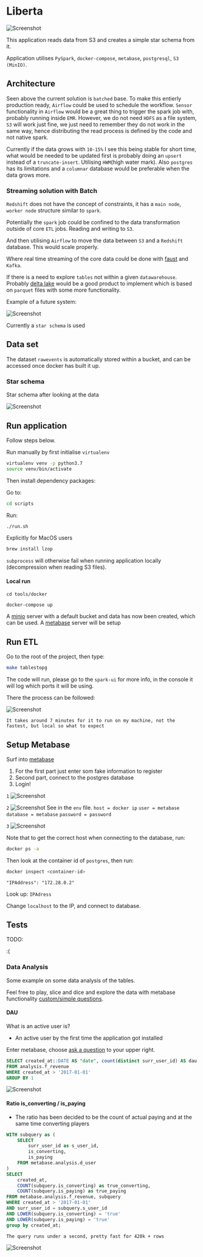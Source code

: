 # Liberta

![Screenshot](/img/libertaoverview.png)

This application reads data from S3 and creates a simple star schema from it.

Application utilises `PySpark`, `docker-compose`, `metabase`, `postgresql`, `S3 (MinIO)`.

## Architecture

Seen above the current solution is `batched` base. To make this entierly production ready, `Airflow` could be used
to schedule the workflow. `Sensor` functionality in `Airflow` would be a great thing to trigger the spark job with, 
probably running inside `EMR`. However, we do not need `HDFS` as a file system, `S3` will work just fine,
we just need to remember they do not work in the same way, hence distributing the read process is defined by the code and 
not native spark.

Currently if the data grows with `10-15%` I see this being stable for short time, what would be needed to be updated
first is probably doing an `upsert` instead of a `truncate-insert`. Utilising `HWM`(high water mark).
Also `postgres` has its limitations and a `columnar` database would be preferable when the data grows more.

### Streaming solution with Batch

`Redshift` does not have the concept of constraints, it has a `main node`, `worker node` structure similar to `spark`.

Potentially the `spark` job could be confined to the data transformation outside of core `ETL` jobs. Reading and writing to `S3`.

And then utilising `Airflow` to move the data between `S3` and a `Redshift` database. This would scale properly.

Where real time streaming of the core data could be done with [faust](https://faust.readthedocs.io/en/latest/) and `Kafka`.

If there is a need to explore `tables` not within a given `datawarehouse`. Probably [delta lake](https://delta.io/) 
would be a good product to implement which is based on `parquet` files with some more functionality.

Example of a future system:

![Screenshot](/img/propersystem.png)


Currently a `star schema` is used 
## Data set

The dataset `rawevents` is automatically stored within a bucket, and can be accessed once docker has built it up.

### Star schema

Star schema after looking at the data

![Screenshot](/img/starschema.png)

## Run application

Follow steps below.

Run manually by first initialise `virtualenv`  

```bash
virtualenv venv -p python3.7
source venv/bin/activate
```

Then install dependency packages:

Go to:
```bash
cd scripts
```
Run:
```bash
./run.sh
```

Explicitly for MacOS users

```bash
brew install lzop
```

`subprocess` will otherwise fail when running application locally (decompression when reading S3 files).

#### Local run

`cd tools/docker`

```bash
docker-compose up
```

A [minio](http://127.0.0.1:9000/minio/rawdata/) server with a default bucket and data has now been created, which can be used.
A [metabase](http://localhost:3000) server will be setup

## Run ETL

Go to the root of the project, then type:

```bash
make tablestopg
```

The code will run, please go to the `spark-ui` for more info, in the console it will log which ports it will be using.

There the process can be followed:

![Screenshot](/img/spark-ui-progress.png)

`It takes around 7 minutes for it to run on my machine, not the fastest, but local so what to expect`

## Setup Metabase

Surf into [metabase](http://localhost:3000)

1) For the first part just enter som fake information to register
2) Second part, connect to the postgres database
3) Login!

`1`
![Screenshot](/img/signup.png)

`2`
![Screenshot](/img/enterstuff.png)
See in the `env` file.
`host = docker ip` 
`user = metabase`
`database = metabase`
`password = password`

`3`
![Screenshot](/img/getinmetabase.png)

Note that to get the correct host when connecting to the database, run:

```bash
docker ps -a
```

Then look at the container id of `postgres`, then run:

```bash
docker inspect <container-id>
```

`"IPAddress": "172.28.0.2"`

Look up: `IPAdress`

Change `localhost` to the IP, and connect to database.

## Tests

TODO:

:(

### Data Analysis

Some example on some data analysis of the tables.

Feel free to play, slice and dice and explore the data with metabase functionality [custom/simple questions](https://www.metabase.com/docs/latest/users-guide/custom-questions.html).

#### DAU

What is an active user is?

- An active user by the first time the application got installed

Enter metabase, choose [ask a question](https://metabase.com/docs/v0.12.0/users-guide/03-asking-questions.html) to your upper right.

```sql
SELECT created_at::DATE AS "date", count(distinct surr_user_id) AS dau          	
FROM analysis.f_revenue
WHERE created_at > '2017-01-01'
GROUP BY 1
```
![Screenshot](/img/dau.png)

#### Ratio is_converting / is_paying

- The ratio has been decided to be the count of actual paying and at the same time converting players

```sql
WITH subquery as (
    SELECT
        surr_user_id as s_user_id,
        is_converting,
        is_paying
    FROM metabase.analysis.d_user
)
SELECT
    created_at,
    COUNT(subquery.is_converting) as true_converting,
    COUNT(subquery.is_paying) as true_paying
FROM metabase.analysis.f_revenue, subquery
WHERE created_at > '2017-01-01'
AND surr_user_id = subquery.s_user_id
AND LOWER(subquery.is_converting) = 'true'
AND LOWER(subquery.is_paying) = 'true'
group by created_at;
```

`The query runs under a second, pretty fast for 420k + rows`

![Screenshot](/img/is_converting_is_paying.png)